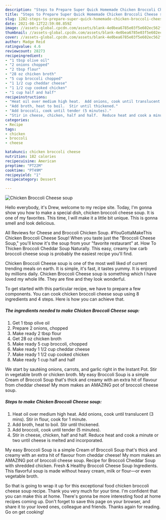 ```yaml
---
description: "Steps to Prepare Super Quick Homemade Chicken Broccoli Cheese soup"
title: "Steps to Prepare Super Quick Homemade Chicken Broccoli Cheese soup"
slug: 1282-steps-to-prepare-super-quick-homemade-chicken-broccoli-cheese-soup
date: 2021-08-12T22:59:08.859Z
image: //assets-global.cpcdn.com/assets/blank-4e0bea6785e03f5e602ec562f230caae08da540cada707380b4fe1bbebba43da.png
thumbnail: //assets-global.cpcdn.com/assets/blank-4e0bea6785e03f5e602ec562f230caae08da540cada707380b4fe1bbebba43da.png
cover: //assets-global.cpcdn.com/assets/blank-4e0bea6785e03f5e602ec562f230caae08da540cada707380b4fe1bbebba43da.png
author: Madge Reid
ratingvalue: 4.6
reviewcount: 28273
recipeingredient:
- "1 tbsp olive oil"
- "2 onions chopped"
- "2 tbsp flour"
- "28 oz chicken broth"
- "5 cup broccoli chopped"
- "1 1/2 cup cheddar cheese"
- "1 1/2 cup cooked chicken"
- "1 cup half and half"
recipeinstructions:
- "Heat oil over medium high heat.  Add onions, cook until translucent (3 mins).  Stir in flour, cook for 1 minute."
- "Add broth, heat to boil.  Stir until thickened."
- "Add broccoli, cook until tender (5 minutes)."
- "Stir in cheese, chicken, half and half.  Reduce heat and cook a minute or two until cheese is melted and incorporated."
categories:
- Recipe
tags:
- chicken
- broccoli
- cheese

katakunci: chicken broccoli cheese 
nutrition: 182 calories
recipecuisine: American
preptime: "PT22M"
cooktime: "PT49M"
recipeyield: "1"
recipecategory: Dessert

---
```



![Chicken Broccoli Cheese soup](//assets-global.cpcdn.com/assets/blank-4e0bea6785e03f5e602ec562f230caae08da540cada707380b4fe1bbebba43da.png)

Hello everybody, it's Drew, welcome to my recipe site. Today, I'm gonna show you how to make a special dish, chicken broccoli cheese soup. It is one of my favorites. This time, I will make it a little bit unique. This is gonna smell and look delicious.

All Reviews for Cheese and Broccoli Chicken Soup. #YouGottaMakeThis Chicken Broccoli Cheese Soup! When you taste just the &#34;Broccoli Cheese Soup,&#34; you&#39;ll know it&#39;s the soup from your &#34;favorite restaurant&#34; at. How To Thicken Broccoli Cheddar Soup Naturally. This easy, creamy low carb broccoli cheese soup is probably the easiest recipe you&#39;ll find.

Chicken Broccoli Cheese soup is one of the most well liked of current trending meals on earth. It is simple, it's fast, it tastes yummy. It is enjoyed by millions daily. Chicken Broccoli Cheese soup is something which I have loved my whole life. They are fine and they look wonderful.


To get started with this particular recipe, we have to prepare a few components. You can cook chicken broccoli cheese soup using 8 ingredients and 4 steps. Here is how you can achieve that.

<!--inarticleads1-->

##### The ingredients needed to make Chicken Broccoli Cheese soup:

1. Get 1 tbsp olive oil
1. Prepare 2 onions, chopped
1. Make ready 2 tbsp flour
1. Get 28 oz chicken broth
1. Make ready 5 cup broccoli, chopped
1. Make ready 1 1/2 cup cheddar cheese
1. Make ready 1 1/2 cup cooked chicken
1. Make ready 1 cup half and half


We start by sautéing onions, carrots, and garlic right in the Instant Pot. Stir in vegetable broth or chicken broth. My easy Broccoli Soup is a simple Cream of Broccoli Soup that&#39;s thick and creamy with an extra hit of flavour from cheddar cheese! My mom makes an AMAZING pot of broccoli cheese soup. 

<!--inarticleads2-->

##### Steps to make Chicken Broccoli Cheese soup:

1. Heat oil over medium high heat.  Add onions, cook until translucent (3 mins).  Stir in flour, cook for 1 minute.
1. Add broth, heat to boil.  Stir until thickened.
1. Add broccoli, cook until tender (5 minutes).
1. Stir in cheese, chicken, half and half.  Reduce heat and cook a minute or two until cheese is melted and incorporated.


My easy Broccoli Soup is a simple Cream of Broccoli Soup that&#39;s thick and creamy with an extra hit of flavour from cheddar cheese! My mom makes an AMAZING pot of broccoli cheese soup. Recipe for Broccoli Cheddar Soup with shredded chicken. Fresh &amp; Healthy Broccoli Cheese Soup Ingredients. This flavorful soup is made without heavy cream, milk or flour—or even vegetable broth. 

So that is going to wrap it up for this exceptional food chicken broccoli cheese soup recipe. Thank you very much for your time. I'm confident that you can make this at home. There's gonna be more interesting food at home recipes coming up. Don't forget to save this page on your browser, and share it to your loved ones, colleague and friends. Thanks again for reading. Go on get cooking!
